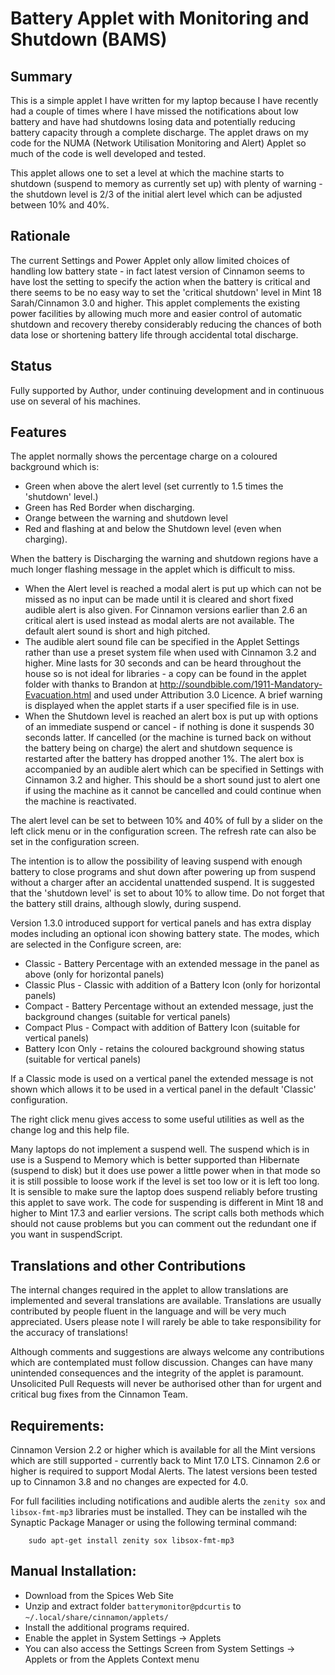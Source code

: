 # Battery Applet with Monitoring and Shutdown (BAMS)

## Summary

This is a simple applet I have written for my laptop because I have recently had a couple of times where I have missed the notifications about low battery and have had shutdowns losing data and potentially reducing battery capacity through a complete discharge. The applet draws on my code for the NUMA (Network Utilisation Monitoring and Alert) Applet so much of the code is well developed and tested.

This applet allows one to set a level at which the machine starts to shutdown (suspend to memory as currently set up) with plenty of warning - the shutdown level is 2/3 of the initial alert level which can be adjusted between 10% and 40%.

## Rationale

The current Settings and Power Applet only allow limited choices of handling low battery state - in fact latest version of Cinnamon seems to have lost the setting to specify the action when the battery is critical and there seems to be no easy way to set the 'critical shutdown' level in Mint 18 Sarah/Cinnamon 3.0 and higher. This applet complements the existing power facilities by allowing much more and easier control of automatic shutdown and recovery thereby considerably reducing the chances of both data lose or shortening battery life through accidental total discharge.

## Status

Fully supported by Author, under continuing development and in continuous use on several of his machines.

## Features

The applet normally shows the percentage charge on a coloured background which is:

  * Green when above the alert level (set currently to 1.5 times the 'shutdown' level.)
  * Green has Red Border when discharging.
  * Orange between the warning and shutdown level
  * Red and flashing at and below the Shutdown level (even when charging).

   When the battery is Discharging the warning and shutdown regions have a much longer flashing message in the applet which is difficult to miss.

  * When the Alert level is reached a modal alert is put up which can not be missed as no input can be made until it is cleared and short fixed audible alert is also given. For Cinnamon versions earlier than 2.6 an critical alert is used instead as modal alerts are not available. The default alert sound is short and high pitched.
  * The audible alert sound file can be specified in the Applet Settings rather than use a preset system file when used with Cinnamon 3.2 and higher. Mine lasts for 30 seconds and can be heard throughout the house so is not ideal for libraries - a copy can be found in the applet folder with thanks to Brandon at http://soundbible.com/1911-Mandatory-Evacuation.html and used under Attribution 3.0 Licence. A brief warning is displayed when the applet starts if a user specified file is in use.
  * When the Shutdown level is reached an alert box is put up with options of an immediate suspend or cancel - if nothing is done it suspends 30 seconds latter. If cancelled (or the machine is turned back on without the battery being on charge) the alert and shutdown sequence is restarted after the battery has dropped another 1%. The alert box is accompanied by an audible alert which can be specified in Settings with Cinnamon 3.2 and higher. This should be a short sound just to alert one if using the machine as it cannot be cancelled and could continue when the machine is reactivated.

The alert level can be set to between 10% and 40% of full by a slider on the left click menu or in the configuration screen. The refresh rate can also be set in the configuration screen.

The intention is to allow the possibility of leaving suspend with enough battery to close programs and shut down after powering up from suspend without a charger after an accidental unattended suspend. It is suggested that the 'shutdown level' is set to about 10% to allow time. Do not forget that the battery still drains, although slowly, during suspend.

Version 1.3.0 introduced support for vertical panels and has extra display modes including an optional icon showing battery state. The modes, which are selected in the Configure screen, are:

  * Classic - Battery Percentage with an extended message in the panel as above (only for horizontal panels)
  * Classic Plus - Classic with addition of a Battery Icon (only for horizontal panels)
  * Compact - Battery Percentage without an extended message, just the background changes (suitable for vertical panels)
  * Compact Plus - Compact  with addition of Battery Icon (suitable for vertical panels)
  * Battery Icon Only - retains the coloured background showing status (suitable for vertical panels)

If a Classic mode is used on a vertical panel the extended message is not shown which allows it to be used in a vertical panel in the default 'Classic' configuration.

The right click menu gives access to some useful utilities as well as the change log and this help file.

Many laptops do not implement a suspend well. The suspend which is in use is a Suspend to Memory which is better supported than Hibernate (suspend to disk) but it does use power a little power when in that mode so it is still possible to loose work if the level is set too low or it is left too long. It is sensible to make sure the laptop does suspend reliably before trusting this applet to save work. The code for suspending is different in Mint 18 and higher to Mint 17.3 and earlier versions. The script calls both methods which should not cause problems but you can comment out the redundant one if you want in suspendScript.

## Translations and other Contributions

The internal changes required in the applet to allow translations are implemented and several translations are available. Translations are usually contributed by people fluent in the language and will be very much appreciated. Users please note I will rarely be able to take responsibility for the accuracy of translations!

Although comments and suggestions are always welcome any contributions which are contemplated must follow discussion. Changes can have many unintended consequences and the integrity of the applet is paramount. Unsolicited Pull Requests will never be authorised other than for urgent and critical bug fixes from the Cinnamon Team.

## Requirements:

Cinnamon Version 2.2 or higher which is available for all the Mint versions which are still supported - currently back to Mint 17.0 LTS. Cinnamon 2.6 or higher is required to support Modal Alerts. The latest versions been tested up to Cinnamon 3.8 and no changes are expected for 4.0.

For full facilities including notifications and audible alerts the ```zenity sox``` and ```libsox-fmt-mp3``` libraries must be installed. They can be installed wih the Synaptic Package Manager or using the following terminal command:

        sudo apt-get install zenity sox libsox-fmt-mp3

## Manual Installation:

   * Download from the Spices Web Site
   * Unzip and extract folder ```batterymonitor@pdcurtis``` to ```~/.local/share/cinnamon/applets/```
   * Install the additional programs required.
   * Enable the applet in System Settings -> Applets
   * You can also access the Settings Screen from System Settings -> Applets or from the Applets Context menu

